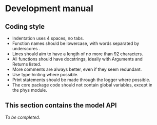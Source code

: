 # Development manual

## Coding style 
- Indentation uses 4 spaces, no tabs.
- Function names should be lowercase, with words separated by underscores .
- Lines should aim to have a length of no more than 92 characters.
- All functions should have docstrings, ideally with Arguments and Returns listed.
- More comments are always better, even if they seem redundant.
- Use type hinting where possible.
- Print statements should be made through the logger where possible.
- The core package code should not contain global variables, except in the phys module.

## This section contains the model API

*To be completed*.

